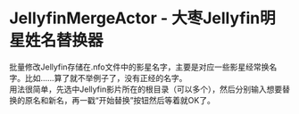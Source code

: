 # JellyfinMergeActor - 大枣Jellyfin明星姓名替换器
批量修改Jellyfin存储在.nfo文件中的影星名字，主要是对应一些影星经常换名字。比如……算了就不举例子了，没有正经的名字。  
用法很简单，先选中Jellyfin影片所在的根目录（可以多个），然后分别输入想要替换的原名和新名，再一戳“开始替换”按钮然后等着就OK了。 
